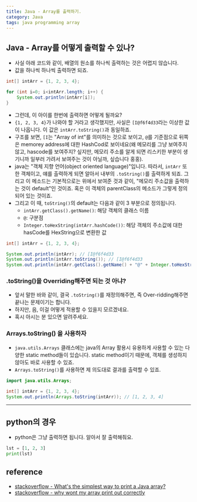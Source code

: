 ```yaml
---
title: Java - Array를 출력하기.
category: Java
tags: java programming array
---
```


## Java - Array를 어떻게 출력할 수 있나?

- 사실 아래 코드와 같이, 배열의 원소를 하나씩 출력하는 것은 어렵지 않습니다.
- 값을 하나씩 하나씩 출력하면 되죠.

```java
int[] intArr = {1, 2, 3, 4};

for (int i=0; i<intArr.length; i++) {
    System.out.println(intArr[i]);
}
```

- 그런데, 이 아이를 한번에 출력하면 어떻게 될까요?
- `{1, 2, 3, 4}`가 나와야 할 거라고 생각했지만, 사실은 `[I@f6f4d33`라는 이상한 값이 나옵니다. 이 값은 `intArr.toString()`과 동일하죠. 
- 구조를 보면, `[I`는 "Array of int"를 의미하는 것으로 보이고, `@`를 기준점으로 뒤쪽은 memorey address에 대한 HashCod로 보이네요(왜 메모리를 그냥 보여주지 않고, hascode를 보여주지? 싶지만, 메모리 주소를 알게 되면 리스키한 부분이 생기니까 일부러 가려서 보여주는 것이 아닐까, 싶습니다 홍홍).
- java는 "객체 지향 언어(object oriented language)"입니다. 따라서, `intArr` 또한 객체이고, 얘를 출력하게 되면 알아서 내부의 `.toString()`를 출력하게 되죠. 그리고 이 메소드는 기본적으로는 위에서 보여준 것과 같이, "메모리 주소값을 출력하는 것이 default"인 것이죠. 혹은 이 객체의 parentClass의 메소드가 그렇게 정의되어 있는 것이죠.
- 그리고 이 때, `toString()`의 default는 다음과 같이 3 부분으로 정의됩니다.
  - `intArr.getClass().getName()`: 해당 객체의 클래스 이름
  - `@`: 구분점
  - `Integer.toHexString(intArr.hashCode())`: 해당 객체의 주소값에 대한 hasCode를 HexString으로 변환한 값 

```java
int[] intArr = {1, 2, 3, 4};

System.out.println(intArr); // [I@f6f4d33
System.out.println(intArr.toString()); // [I@f6f4d33
System.out.println(intArr.getClass().getName() + "@" + Integer.toHexString(intArr.hashCode())); // [I@f6f4d33
```

### .toString()을 Overriding해주면 되는 것 아냐? 

- 앞서 말한 바와 같이, 결국 `.toString()`를 재정의해주면, 즉 Over-ridding해주면 끝나는 문제이기는 합니다.
- 하지만, 음, 이걸 어떻게 적용할 수 있을지 모르겠네요.
- 혹시 아시는 분 있으면 알려주세요.

### Arrays.toString() 을 사용하자

- `java.utils.Arrays` 클래스에는 java의 Array 활용시 유용하게 사용할 수 있는 다양한 static method들이 있습니다. static method이기 때문에, 객체를 생성하지 않아도 바로 사용할 수 있죠.
- `Arrays.toString()`를 사용하면 제 의도대로 결과를 출력할 수 있죠.

```java
import java.utils.Arrays; 

int[] intArr = {1, 2, 3, 4};
System.out.println(Arrays.toString(intArr)); // [1, 2, 3, 4]
```

---

## python의 경우 

- python은 그냥 출력하면 됩니다. 알아서 잘 출력해줘요.

```python
lst = [1, 2, 3]
print(lst)
```

## reference

- [stackoverflow - What's the simplest way to print a Java array?](https://stackoverflow.com/questions/409784/whats-the-simplest-way-to-print-a-java-array)
- [stackoverflow - why wont my array print out correctly](https://stackoverflow.com/questions/16217452/why-wont-my-array-print-out-correctly)
